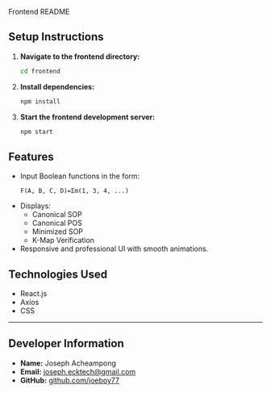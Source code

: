  Frontend README

## Setup Instructions

1. **Navigate to the frontend directory:**
   ```bash
   cd frontend
   ```

2. **Install dependencies:**
   ```bash
   npm install
   ```

3. **Start the frontend development server:**
   ```bash
   npm start
   ```

## Features

- Input Boolean functions in the form:
  ```
  F(A, B, C, D)=Σm(1, 3, 4, ...)
  ```
- Displays:
  - Canonical SOP
  - Canonical POS
  - Minimized SOP
  - K-Map Verification
- Responsive and professional UI with smooth animations.

## Technologies Used
- React.js
- Axios
- CSS

---

## Developer Information

- **Name:** Joseph Acheampong
- **Email:** [joseph.ecktech@gmail.com](mailto:johndoe@example.com)
- **GitHub:** [github.com/joeboy77](https://github.com/joeboy77)
